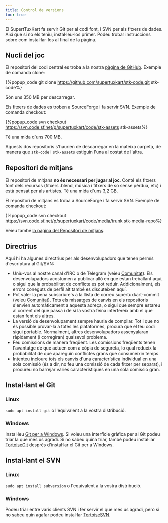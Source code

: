 ```yaml
---
title: Control de versions
toc: true
---
```

El SupertTuxKart fa servir Git per al codi font, i SVN per als fitxers de dades. Així que si no els teniu, instal·leu-los primer. Podeu trobar instruccions sobre com instal·lar-los al final de la pàgina.

## Nucli del joc

El repositori del codi central es troba a la nostra [pàgina de GitHub](https://github.com/supertuxkart/stk-code). Exemple de comanda clone:

{%popup_code
git clone https://github.com/supertuxkart/stk-code.git stk-code%}

Són uns 350 MB per descarregar.

Els fitxers de dades es troben a SourceForge i fa servir SVN. Exemple de comanda checkout:

{%popup_code
svn checkout https://svn.code.sf.net/p/supertuxkart/code/stk-assets stk-assets%}

Té una mida d'uns 700 MB.

Aquests dos repositoris s'haurien de descarregar en la mateixa carpeta, de manera que `stk-code` i `stk-assets` estiguin l'una al costat de l'altra.

## Repositori de mitjans

El repositori de mitjans **no és necessari per jugar al joc**. Conté els fitxers font dels recursos (fitxers .blend, música i fitxers de so sense pèrdua, etc) i està pensat per als artistes. Té una mida d'uns 3,2 GB.

El repositori de mitjans es troba a SourceForge i fa servir SVN. Exemple de comanda checkout:

{%popup_code
svn checkout https://svn.code.sf.net/p/supertuxkart/code/media/trunk stk-media-repo%}

Veieu també [la pàgina del Repositori de mitjans](Media_Repo).

## Directrius

Aquí hi ha algunes directrius per als desenvolupadors que tenen permís d'escriptura al Git/SVN:

* Uniu-vos al nostre canal d'IRC o de Telegram (veieu [Comunitat](Community)). Els desenvolupadors acostumen a publicar allò en que estan treballant aquí, o sigui que la probabilitat de conflicte es pot reduir. Addicionalment, els errors coneguts de perfil alt també es discuteixen aquí.
* Pot valer la pena subscriure's a la llista de correu supertuxkart-commit (veieu [Comunitat](Community)). Tots els missatges de canvis en els repositoris s'envien automàticament a aquesta adreça, o sigui que sempre estareu al corrent del que passa i de si la vostra feina interfereix amb el que estan fent els altres.
* La versió de desenvolupament sempre hauria de compilar. Tot i que no és possible provar-la a totes les plataformes, procura que el teu codi sigui portable. Normalment, altres desenvolupadors assenyalaran ràpidament (i corregiran) qualsevol problema.
* Feu comissions de manera freqüent. Les comissions freqüents tenen l'avantatge de que actuen com a còpia de segureta, lo qual redueix la probabilitat de que apareguin conflictes grans que consumeixin temps.
* Intenteu incloure tots els canvis d'una característica individual en una sola comissió (és a dir, no feu una comissió de cada fitxer per separat), i procureu no barrejar vàries característiques en una sola comissió gran.

## Instal·lant el Git

### Linux
`sudo apt install git` o l'equivalent a la vostra distribució.

### Windows
Instal·leu [Git per a Windows](https://github.com/git-for-windows/git/releases/latest). Si voleu una interfície gràfica per al Git podeu triar la que més us agradi. Si no sabeu quina triar, també podeu instal·lar [TortoiseGit](https://tortoisegit.org/download) després d'instal·lar el Git per a Windows.

## Instal·lant el SVN

### Linux
`sudo apt install subversion` o l'equivalent a la vostra distribució.

### Windows
Podeu triar entre varis clients SVN i fer servir el que més us agradi, però si no sabeu quin agafar podeu instal·lar [TortoiseSVN](https://tortoisesvn.net/downloads.html).

